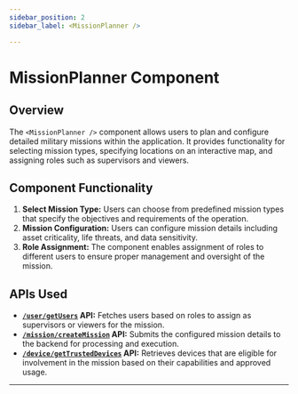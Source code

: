 ```yaml
---
sidebar_position: 2
sidebar_label: <MissionPlanner />

---
```

# MissionPlanner Component
## Overview
The `<MissionPlanner />` component allows users to plan and configure detailed military missions within the application. It provides functionality for selecting mission types, specifying locations on an interactive map, and assigning roles such as supervisors and viewers.

## Component Functionality
1. **Select Mission Type:** Users can choose from predefined mission types that specify the objectives and requirements of the operation.
2. **Mission Configuration:** Users can configure mission details including asset criticality, life threats, and data sensitivity.
3. **Role Assignment:** The component enables assignment of roles to different users to ensure proper management and oversight of the mission.

## APIs Used
- **[`/user/getUsers`](/docs/arculus-api/User#get-getusers) API:** Fetches users based on roles to assign as supervisors or viewers for the mission.
- **[`/mission/createMission`](/docs/arculus-api/Mission#post-createmission) API:** Submits the configured mission details to the backend for processing and execution.
- **[`/device/getTrustedDevices`](/docs/arculus-api/Device#get-gettrusteddevices) API:** Retrieves devices that are eligible for involvement in the mission based on their capabilities and approved usage.

---

